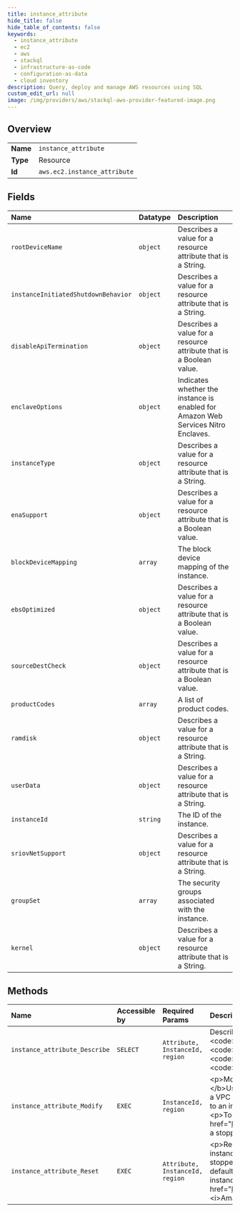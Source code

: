 ```yaml
---
title: instance_attribute
hide_title: false
hide_table_of_contents: false
keywords:
  - instance_attribute
  - ec2
  - aws    
  - stackql
  - infrastructure-as-code
  - configuration-as-data
  - cloud inventory
description: Query, deploy and manage AWS resources using SQL
custom_edit_url: null
image: /img/providers/aws/stackql-aws-provider-featured-image.png
---
```

  
    

## Overview
<table><tbody>
<tr><td><b>Name</b></td><td><code>instance_attribute</code></td></tr>
<tr><td><b>Type</b></td><td>Resource</td></tr>
<tr><td><b>Id</b></td><td><code>aws.ec2.instance_attribute</code></td></tr>
</tbody></table>

## Fields
| Name | Datatype | Description |
|:-----|:---------|:------------|
| `rootDeviceName` | `object` | Describes a value for a resource attribute that is a String. |
| `instanceInitiatedShutdownBehavior` | `object` | Describes a value for a resource attribute that is a String. |
| `disableApiTermination` | `object` | Describes a value for a resource attribute that is a Boolean value. |
| `enclaveOptions` | `object` | Indicates whether the instance is enabled for Amazon Web Services Nitro Enclaves. |
| `instanceType` | `object` | Describes a value for a resource attribute that is a String. |
| `enaSupport` | `object` | Describes a value for a resource attribute that is a Boolean value. |
| `blockDeviceMapping` | `array` | The block device mapping of the instance. |
| `ebsOptimized` | `object` | Describes a value for a resource attribute that is a Boolean value. |
| `sourceDestCheck` | `object` | Describes a value for a resource attribute that is a Boolean value. |
| `productCodes` | `array` | A list of product codes. |
| `ramdisk` | `object` | Describes a value for a resource attribute that is a String. |
| `userData` | `object` | Describes a value for a resource attribute that is a String. |
| `instanceId` | `string` | The ID of the instance. |
| `sriovNetSupport` | `object` | Describes a value for a resource attribute that is a String. |
| `groupSet` | `array` | The security groups associated with the instance. |
| `kernel` | `object` | Describes a value for a resource attribute that is a String. |
## Methods
| Name | Accessible by | Required Params | Description |
|:-----|:--------------|:----------------|:------------|
| `instance_attribute_Describe` | `SELECT` | `Attribute, InstanceId, region` | Describes the specified attribute of the specified instance. You can specify only one attribute at a time. Valid attribute values are: &lt;code&gt;instanceType&lt;/code&gt; \| &lt;code&gt;kernel&lt;/code&gt; \| &lt;code&gt;ramdisk&lt;/code&gt; \| &lt;code&gt;userData&lt;/code&gt; \| &lt;code&gt;disableApiTermination&lt;/code&gt; \| &lt;code&gt;instanceInitiatedShutdownBehavior&lt;/code&gt; \| &lt;code&gt;rootDeviceName&lt;/code&gt; \| &lt;code&gt;blockDeviceMapping&lt;/code&gt; \| &lt;code&gt;productCodes&lt;/code&gt; \| &lt;code&gt;sourceDestCheck&lt;/code&gt; \| &lt;code&gt;groupSet&lt;/code&gt; \| &lt;code&gt;ebsOptimized&lt;/code&gt; \| &lt;code&gt;sriovNetSupport&lt;/code&gt;  |
| `instance_attribute_Modify` | `EXEC` | `InstanceId, region` | &lt;p&gt;Modifies the specified attribute of the specified instance. You can specify only one attribute at a time.&lt;/p&gt; &lt;p&gt; &lt;b&gt;Note: &lt;/b&gt;Using this action to change the security groups associated with an elastic network interface (ENI) attached to an instance in a VPC can result in an error if the instance has more than one ENI. To change the security groups associated with an ENI attached to an instance that has multiple ENIs, we recommend that you use the &lt;a&gt;ModifyNetworkInterfaceAttribute&lt;/a&gt; action.&lt;/p&gt; &lt;p&gt;To modify some attributes, the instance must be stopped. For more information, see &lt;a href="https://docs.aws.amazon.com/AWSEC2/latest/UserGuide/Using_ChangingAttributesWhileInstanceStopped.html"&gt;Modify a stopped instance&lt;/a&gt; in the &lt;i&gt;Amazon EC2 User Guide&lt;/i&gt;.&lt;/p&gt; |
| `instance_attribute_Reset` | `EXEC` | `Attribute, InstanceId, region` | &lt;p&gt;Resets an attribute of an instance to its default value. To reset the &lt;code&gt;kernel&lt;/code&gt; or &lt;code&gt;ramdisk&lt;/code&gt;, the instance must be in a stopped state. To reset the &lt;code&gt;sourceDestCheck&lt;/code&gt;, the instance can be either running or stopped.&lt;/p&gt; &lt;p&gt;The &lt;code&gt;sourceDestCheck&lt;/code&gt; attribute controls whether source/destination checking is enabled. The default value is &lt;code&gt;true&lt;/code&gt;, which means checking is enabled. This value must be &lt;code&gt;false&lt;/code&gt; for a NAT instance to perform NAT. For more information, see &lt;a href="https://docs.aws.amazon.com/AmazonVPC/latest/UserGuide/VPC_NAT_Instance.html"&gt;NAT Instances&lt;/a&gt; in the &lt;i&gt;Amazon VPC User Guide&lt;/i&gt;.&lt;/p&gt; |
